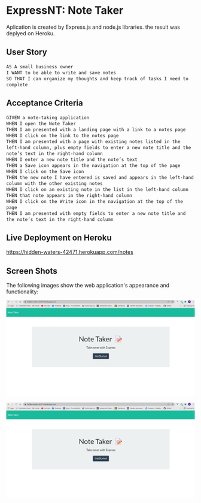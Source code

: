 # ExpressNT: Note Taker

Aplication is created by Express.js and node.js libraries. the result was deplyed on Heroku.

## User Story

```
AS A small business owner
I WANT to be able to write and save notes
SO THAT I can organize my thoughts and keep track of tasks I need to complete
```

## Acceptance Criteria

```
GIVEN a note-taking application
WHEN I open the Note Taker
THEN I am presented with a landing page with a link to a notes page
WHEN I click on the link to the notes page
THEN I am presented with a page with existing notes listed in the left-hand column, plus empty fields to enter a new note title and the note’s text in the right-hand column
WHEN I enter a new note title and the note’s text
THEN a Save icon appears in the navigation at the top of the page
WHEN I click on the Save icon
THEN the new note I have entered is saved and appears in the left-hand column with the other existing notes
WHEN I click on an existing note in the list in the left-hand column
THEN that note appears in the right-hand column
WHEN I click on the Write icon in the navigation at the top of the page
THEN I am presented with empty fields to enter a new note title and the note’s text in the right-hand column
```

## Live Deployment on Heroku

https://hidden-waters-42471.herokuapp.com/notes

## Screen Shots

The following images show the web application's appearance and functionality: 

![Main Page](https://raw.githubusercontent.com/AM0726Github/ExpressNT/main/public/assets/ProjectScreenshotes/Screenshot%202022-02-21.jpg)

![Main Page](https://github.com/AM0726Github/ExpressNT/blob/main/public/assets/ProjectScreenshotes/Screenshot%202022-02-21.jpg)
